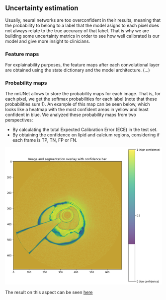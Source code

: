 ## Uncertainty estimation

Usually, neural networks are too overconfident in their results, meaning that the probability to belong to a label that the model asigns to each pixel does not always relate to the true accuracy of that label. That is why we are building some uncertainty metrics in order to see how well calibrated is our model and give more insight to clinicians. 

### Feature maps

For explainability purposes, the feature maps after each convolutional layer are obtained using the state dictionary and the model architecture. (...)

### Probability maps

The nnUNet allows to store the probability maps for each image. That is, for each pixel, we get the softmax probabilities for each label (note that these probabilities sum 1). An example of this map can be seen below, which looks like a heatmap with the most confident areas in yellow and least confident in blue. We analyzed these probability maps from two perspectives:

- By calculating the total Expected Calibration Error (ECE) in the test set.
- By obtaining the confidence on lipid and calcium regions, considering if each frame is TP, TN, FP or FN. 

![Figure 1. Example of probability map as overlay and corresponding image. It is worth noting that edges are always uncertain regions, but other tiny blue regions can be seen as well](/assets/prob_map.png)

The result on this aspect can be seen [here](info-files/uncertainty)